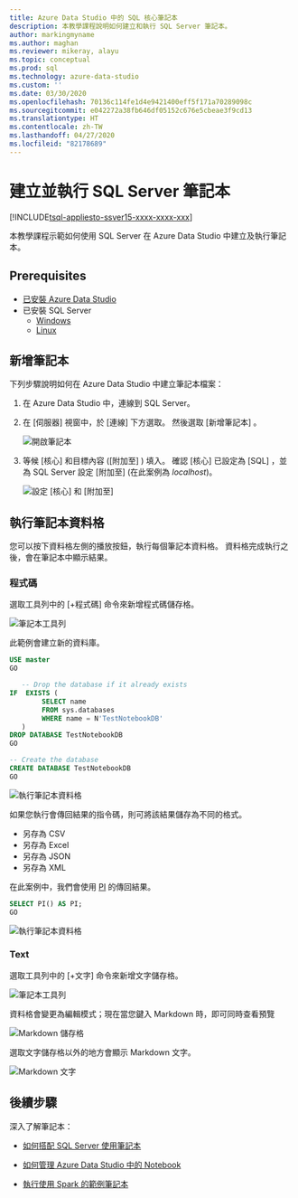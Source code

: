```yaml
---
title: Azure Data Studio 中的 SQL 核心筆記本
description: 本教學課程說明如何建立和執行 SQL Server 筆記本。
author: markingmyname
ms.author: maghan
ms.reviewer: mikeray, alayu
ms.topic: conceptual
ms.prod: sql
ms.technology: azure-data-studio
ms.custom: ''
ms.date: 03/30/2020
ms.openlocfilehash: 70136c114fe1d4e9421400eff5f171a70289098c
ms.sourcegitcommit: e042272a38fb646df05152c676e5cbeae3f9cd13
ms.translationtype: HT
ms.contentlocale: zh-TW
ms.lasthandoff: 04/27/2020
ms.locfileid: "82178689"
---
```

# <a name="create-and-run-a-sql-server-notebook"></a>建立並執行 SQL Server 筆記本

[!INCLUDE[tsql-appliesto-ssver15-xxxx-xxxx-xxx](../includes/tsql-appliesto-ssver15-xxxx-xxxx-xxx.md)]

本教學課程示範如何使用 SQL Server 在 Azure Data Studio 中建立及執行筆記本。

## <a name="prerequisites"></a>Prerequisites

- [已安裝 Azure Data Studio](download-azure-data-studio.md)
- 已安裝 SQL Server
  - [Windows](../database-engine/install-windows/install-sql-server.md)
  - [Linux](../linux/sql-server-linux-setup.md)

## <a name="new-notebook"></a>新增筆記本

下列步驟說明如何在 Azure Data Studio 中建立筆記本檔案：

1. 在 Azure Data Studio 中，連線到 SQL Server。

2. 在 [伺服器]  視窗中，於 [連線]  下方選取。 然後選取 [新增筆記本]  。

   ![開啟筆記本](media/notebook-tutorial/azure-data-studio-open-notebook.png)

3. 等候 [核心]  和目標內容 ([附加至]  ) 填入。 確認 [核心]  已設定為 [SQL]  ，並為 SQL Server 設定 [附加至]  (在此案例為 *localhost*)。

   ![設定 [核心] 和 [附加至]](media/notebook-tutorial/set-kernel-and-attach-to.png)

## <a name="run-a-notebook-cell"></a>執行筆記本資料格

您可以按下資料格左側的播放按鈕，執行每個筆記本資料格。 資料格完成執行之後，會在筆記本中顯示結果。

### <a name="code"></a>程式碼

選取工具列中的 [+程式碼]  命令來新增程式碼儲存格。

![筆記本工具列](media/notebooks-guidance/notebook-toolbar.png)

此範例會建立新的資料庫。

```sql
USE master
GO

   -- Drop the database if it already exists
IF  EXISTS (
        SELECT name
        FROM sys.databases
        WHERE name = N'TestNotebookDB'
   )
DROP DATABASE TestNotebookDB
GO

-- Create the database
CREATE DATABASE TestNotebookDB
GO
```

   ![執行筆記本資料格](media/notebook-tutorial/run-notebook-cell.png)

如果您執行會傳回結果的指令碼，則可將該結果儲存為不同的格式。

- 另存為 CSV
- 另存為 Excel
- 另存為 JSON
- 另存為 XML

在此案例中，我們會使用 [PI](../t-sql/functions/pi-transact-sql.md) 的傳回結果。

```sql
SELECT PI() AS PI;
GO
```

![執行筆記本資料格](media/notebook-tutorial/run-notebook-cell-2.png)

### <a name="text"></a>Text

選取工具列中的 [+文字]  命令來新增文字儲存格。

![筆記本工具列](media/notebooks-guidance/notebook-toolbar.png)

資料格會變更為編輯模式；現在當您鍵入 Markdown 時，即可同時查看預覽

![Markdown 儲存格](media/notebooks-guidance/notebook-markdown-cell.png)

選取文字儲存格以外的地方會顯示 Markdown 文字。

![Markdown 文字](media/notebooks-guidance/notebook-markdown-preview.png)

## <a name="next-steps"></a>後續步驟

深入了解筆記本：

- [如何搭配 SQL Server 使用筆記本](notebooks-guidance.md)

- [如何管理 Azure Data Studio 中的 Notebook](notebooks-manage-sql-server.md)

- [執行使用 Spark 的範例筆記本](../big-data-cluster/notebooks-tutorial-spark.md)